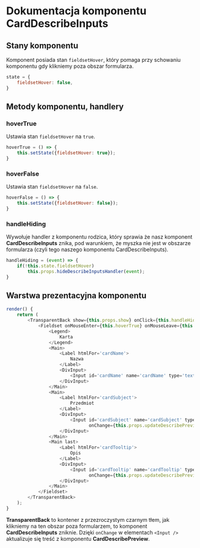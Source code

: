 # Dokumentacja komponentu CardDescribeInputs

## Stany komponentu

Komponent posiada stan `fieldsetHover`, który pomaga przy schowaniu komponentu gdy klikniemy poza obszar formularza.
```js
state = {
    fieldsetHover: false,
}
```

## Metody komponentu, handlery

### hoverTrue

Ustawia stan `fieldsetHover` na `true`.
```js
hoverTrue = () => {
    this.setState({fieldsetHover: true});
}
```

### hoverFalse
Ustawia stan `fieldsetHover` na `false`.
```js
hoverFalse = () => {
    this.setState({fieldsetHover: false});
}
```

### handleHiding
Wywołuje handler z komponentu rodzica, który sprawia że nasz komponent **CardDescribeInputs** znika, pod warunkiem,
że myszka nie jest w obszarze formularza (czyli tego naszego komponentu CardDescribeInputs).
```js
handleHiding = (event) => {
    if(!this.state.fieldsetHover)
        this.props.hideDescribeInputsHandler(event);
}
```

## Warstwa prezentacyjna komponentu

```js
render() {
    return (
        <TransparentBack show={this.props.show} onClick={this.handleHiding}>
            <Fieldset onMouseEnter={this.hoverTrue} onMouseLeave={this.hoverFalse}>
                <Legend>
                    Karta
                </Legend>
                <Main>
                    <Label htmlFor='cardName'>
                        Nazwa
                    </Label>
                    <DivInput>
                        <Input id='cardName' name='cardName' type='text' onChange={this.props.updateDescribePreview}/>
                    </DivInput>
                </Main>
                <Main>
                    <Label htmlFor='cardSubject'>
                        Przedmiot
                    </Label>
                    <DivInput>
                        <Input id='cardSubject' name='cardSubject' type='text'
                               onChange={this.props.updateDescribePreview}/>
                    </DivInput>
                </Main>
                <Main last>
                    <Label htmlFor='cardTooltip'>
                        Opis
                    </Label>
                    <DivInput>
                        <Input id='cardTooltip' name='cardTooltip' type='text'
                               onChange={this.props.updateDescribePreview}/>
                    </DivInput>
                </Main>
            </Fieldset>
        </TransparentBack>
    );
}
```

**TransparentBack** to kontener z przezroczystym czarnym tłem, jak klikniemy na ten obszar poza formularzem, to
komponent **CardDescribeInputs** zniknie.
Dzięki `onChange` w elementach `<Input />` aktualizuje się treść z komponentu **CardDescribePreview**.
